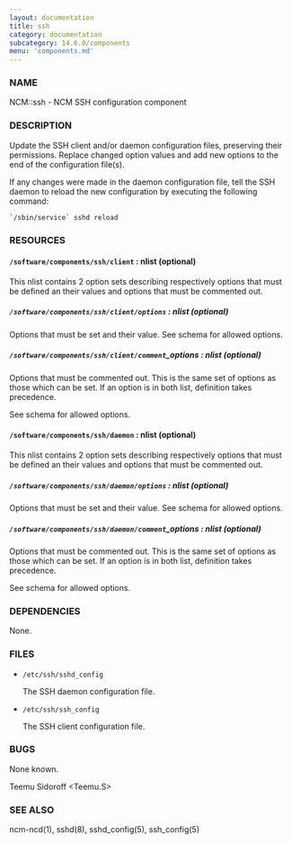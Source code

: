 ```yaml
---
layout: documentation
title: ssh
category: documentation
subcategory: 14.6.0/components
menu: 'components.md'
---
```

### NAME

NCM::ssh - NCM SSH configuration component

### DESCRIPTION

Update the SSH client and/or daemon configuration files, preserving their
permissions. Replace changed option values and add new options to the end of the
configuration file(s).

If any changes were made in the daemon configuration file, tell the SSH daemon to
reload the new configuration by executing the following command:

    `/sbin/service` sshd reload

### RESOURCES

#### `/software/components/ssh/client` : nlist (optional)

This nlist contains 2 option sets describing respectively options that must be defined 
an their values and options that must be commented out.

##### `/software/components/ssh/client/options` : nlist (optional)

Options that must be set and their value. See schema for allowed options.

##### `/software/components/ssh/client/comment`\_options : nlist (optional)

Options that must be commented out. This is the same set of options as those which can be
set. If an option is in both list, definition takes precedence.

See schema for allowed options.

#### `/software/components/ssh/daemon` : nlist (optional)

This nlist contains 2 option sets describing respectively options that must be defined 
an their values and options that must be commented out.

##### `/software/components/ssh/daemon/options` : nlist (optional)

Options that must be set and their value. See schema for allowed options.

##### `/software/components/ssh/daemon/comment`\_options : nlist (optional)

Options that must be commented out. This is the same set of options as those which can be
set. If an option is in both list, definition takes precedence.

See schema for allowed options.

### DEPENDENCIES

None.

### FILES

- `/etc/ssh/sshd_config`

    The SSH daemon configuration file.

- `/etc/ssh/ssh_config`

    The SSH client configuration file.

### BUGS

None known.

Teemu Sidoroff &lt;Teemu.S&gt;

### SEE ALSO

ncm-ncd(1), sshd(8), sshd\_config(5), ssh\_config(5)
